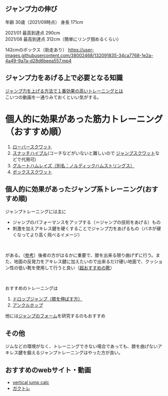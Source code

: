 ## ジャンプ力の伸び
年齢 30歳（2021/09時点）
身長 171cm

2021/01 最高到達点 290cm
<br>
2021/08 最高到達点 312cm（簡単にリング掴めるくらい）

142cmのボックス（助走あり）
https://user-images.githubusercontent.com/38002468/132091835-34ca7768-1e2a-4a49-9a7a-d28d6beea557.mp4


## ジャンプ力をあげる上で必要となる知識
[ジャンプ力を上げる方法で１番効果の高いトレーニングとは](https://www.youtube.com/watch?v=MqN89CtAWWw&t=528s)
<br>
こいつの動画を一通りみておくといい気がする。

# 個人的に効果があった筋力トレーニング（おすすめ順）
1. [ローバースクワット](https://www.youtube.com/watch?v=UzoHdGwBs4I)
2. [スナッチハイプル](https://www.youtube.com/watch?v=_Y1OkIKzZwA)(コーチなどがいないと難しいので [ジャンプスクワット](https://www.youtube.com/watch?v=zMrv2ymuE-4)などで代用可)
3. [グルートハムレイズ（別名：ノルディックハムストリングス）](https://www.youtube.com/watch?v=zw57PdLvN8k)
4. [ボックススクワット](https://www.youtube.com/watch?v=ohUjIi0aXO8)

## 個人的に効果があったジャンプ系トレーニング(おすすめ順)
ジャンプトレーニングには主に
- ジャンプのパフォーマンスをアップする（＝ジャンプの技術をあげる）もの
- 刺激を加えアキレス腱を硬くすることでジャンプ力をあげるもの（バネが硬くなってより高く飛べるイメージ）
<br>

がある。（[参考](https://www.youtube.com/watch?v=PgXNlugIkLU&t)）後者の方がはるかに重要で、膝を出来る限り曲げずに行う。また、地面の反発力をアキレス腱に加えたいので出来るだけ硬い地面で、クッション性の低い靴を使用して行うと良い（[超おすすめの靴](https://www.amazon.co.jp/%E3%83%98%E3%82%A4%E3%82%AE-%E4%BD%9C%E6%A5%AD%E3%82%BF%E3%83%93%E9%9D%B4-HG-22-%E3%83%96%E3%83%A9%E3%83%83%E3%82%AF-24-5/dp/B01N4BBSK2/ref=pd_sim_4/355-8910423-4802737?pd_rd_w=ZsCcH&pf_rd_p=d1466457-71f2-454f-814d-45c13c5eea8a&pf_rd_r=SS5NG7FRHS3KKRJZFHRA&pd_rd_r=7f2b8c61-a559-4425-84fd-1adf2f2ed0cd&pd_rd_wg=Hu4wg&pd_rd_i=B01MSWHO2K&psc=1)）

<br>

おすすめのトレーニングは
1. [ドロップジャンプ（膝を伸ばす方）](https://youtu.be/PgXNlugIkLU?t=471)
2. [アンクルホップ](https://www.youtube.com/watch?v=zHoFmSsR8aw)

他には[ジャンプのフォーム](https://www.youtube.com/watch?v=oyFM1nFyJ8U)を研究するのもおすすめ

## その他
ジムなどの環境がなく、トレーニングできない場合であっても、膝を曲げないアキレス腱を鍛えるジャンプトレーニングはやった方が良い。

## おすすめのwebサイト・動画
- [vertical jump calc](https://www.thehoopsgeek.com/the-physics-of-the-vertical-jump/)
- [ガクトレ](https://www.youtube.com/watch?v=UzoHdGwBs4I&t=3s)
